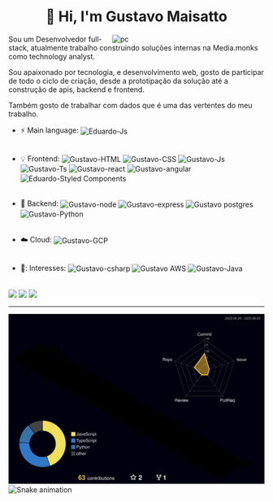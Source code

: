 <h1 align="center"> 👋 Hi, I'm Gustavo Maisatto</h1>

<img src="https://user-images.githubusercontent.com/87456011/214689477-57dfc8d7-c470-4735-b9ff-5526802ce5f1.png" width="300px" min-width="300px" max-width="300px" align="right" alt="pc">

<p align="left"> 
Sou um Desenvolvedor full-stack, atualmente trabalho construindo soluções internas na Media.monks como technology analyst.
</p>
<p align="left">Sou apaixonado por tecnologia, e desenvolvimento web, gosto de participar de todo o ciclo de criação, desde a prototipação da solução até a construção de apis, backend e frontend.</p>
<p align="left">Também gosto de trabalhar com dados que é uma das vertentes do meu trabalho.</p>

- :zap: Main language: <img align="center" alt="Eduardo-Js" height="30" width="40" src="https://skillicons.dev/icons?i=js" Title="JavaScript">
  ######
- :bulb: Frontend: <img align="center" alt="Gustavo-HTML" height="30" width="40" src="https://skillicons.dev/icons?i=html" Title="HTML 5"> <img align="center" alt="Gustavo-CSS" height="30" width="40" src="https://skillicons.dev/icons?i=css" Title="CSS 3"> <img align="center" alt="Gustavo-Js" height="30" width="40" src="https://skillicons.dev/icons?i=js" Title="JavaScript"> <img align="center" alt="Gustavo-Ts" height="30" width="40" src="https://skillicons.dev/icons?i=ts" Title="TypeScript"> <img align="center" alt="Gustavo-react" height="30" width="40" src="https://skillicons.dev/icons?i=react" Title="React.js">  <img align="center" alt="Gustavo-angular" height="30" width="40" src="https://skillicons.dev/icons?i=angular" Title="Angular"> <img align="center" alt="Eduardo-Styled Components" height="30" width="40" src="https://skillicons.dev/icons?i=styledcomponents" Title="Styled Components">
  ######
- 📡 Backend: <img align="center" alt="Gustavo-node" height="30" width="40" src="https://skillicons.dev/icons?i=nodejs" Title="Node.js"> <img align="center" alt="Gustavo-express" height="30" width="40" src="https://skillicons.dev/icons?i=express" Title="express"> <img align="center" alt="Gustavo postgres" height="30" width="40" src="https://skillicons.dev/icons?i=postgres" Title="Postgres"> <img align="center" alt="Gustavo-Python" height="30" width="40" src="https://skillicons.dev/icons?i=python" Title="Python">
  ######
- ☁️ Cloud: <img align="center" alt="Gustavo-GCP" height="30" width="40" src="https://skillicons.dev/icons?i=gcp" Title="GCP">
  ######
- 📖: Interesses: <img align="center" alt="Gustavo-csharp" height="30" width="40" src="https://skillicons.dev/icons?i=cs" Title="c#">  <img align="center" alt="Gustavo AWS" height="30" width="40" src="https://skillicons.dev/icons?i=aws" Title="AWS"> <img align="center" alt="Gustavo-Java" height="30" width="40" src="https://skillicons.dev/icons?i=java" Title="Java">
  ######

  

<p align="left" >
  <a href="https://instagram.com/gustavoenrico1" target="_blank"><img src="https://img.shields.io/badge/-Instagram-%23E4405F?style=for-the-badge&logo=instagram&logoColor=white" target="_blank"></a>
  <a href = "mailto:gu.maisatto@gmail.com"><img src="https://img.shields.io/badge/-Gmail-%23333?style=for-the-badge&logo=gmail&logoColor=white" target="_blank"></a>
  <a href="https://www.linkedin.com/in/gustavo-maisatto/" target="_blank"><img src="https://img.shields.io/badge/-LinkedIn-%230077B5?style=for-the-badge&logo=linkedin&logoColor=white" target="_blank"></a> 
</p>
  <hr>
<div> 
  
  ![](./profile-3d-contrib/profile-night-rainbow.svg)
  ![Snake animation](https://github.com/gustavomaisatto/gustavomaisatto/blob/output/github-contribution-grid-snake.svg)
 
</div>







<!--
**gustavomaisatto/gustavomaisatto** is a ✨ _special_ ✨ repository because its `README.md` (this file) appears on your GitHub profile.

Here are some ideas to get you started:

- 🔭 I’m currently working on ...
- 🌱 I’m currently learning ...
- 👯 I’m looking to collaborate on ...
- 🤔 I’m looking for help with ...
- 💬 Ask me about ...
- 📫 How to reach me: ...
- 😄 Pronouns: ...
- ⚡ Fun fact: ...
-->
